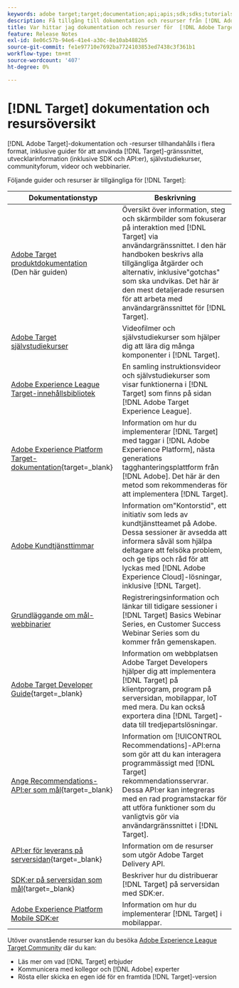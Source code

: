```yaml
---
keywords: adobe target;target;documentation;api;apis;sdk;sdks;tutorials;doc;documentation
description: Få tillgång till dokumentation och resurser från [!DNL Adobe Target] , inklusive onlinehjälp, självstudiekurser, videor och dokumentation för utvecklare (SDK, API:er och JavaScript-bibliotek).
title: Var hittar jag dokumentation och resurser för  [!DNL Adobe Target]?
feature: Release Notes
exl-id: 8e06c57b-94e6-41e4-a30c-8e10ab4882b5
source-git-commit: fe1e97710e7692ba7724103853ed7438c3f361b1
workflow-type: tm+mt
source-wordcount: '407'
ht-degree: 0%

---
```


# [!DNL Target] dokumentation och resursöversikt

[!DNL Adobe Target]-dokumentation och -resurser tillhandahålls i flera format, inklusive guider för att använda [!DNL Target]-gränssnittet, utvecklarinformation (inklusive SDK och API:er), självstudiekurser, communityforum, videor och webbinarier.

Följande guider och resurser är tillgängliga för [!DNL Target]:

| Dokumentationstyp | Beskrivning |
| --- | --- |
| [Adobe Target produktdokumentation](/help/main/target-home.md)<br>(Den här guiden) | Översikt över information, steg och skärmbilder som fokuserar på interaktion med [!DNL Target] via användargränssnittet. I den här handboken beskrivs alla tillgängliga åtgärder och alternativ, inklusive&quot;gotchas&quot; som ska undvikas. Det här är den mest detaljerade resursen för att arbeta med användargränssnittet för [!DNL Target]. |
| [Adobe Target självstudiekurser](https://experienceleague.adobe.com/docs/target-learn/tutorials/overview.html) | Videofilmer och självstudiekurser som hjälper dig att lära dig många komponenter i [!DNL Target]. |
| [Adobe Experience League Target-innehållsbibliotek](https://guided.adobe.com/#recommended/solutions/target) | En samling instruktionsvideor och självstudiekurser som visar funktionerna i [!DNL Target] som finns på sidan [!DNL Adobe Target Experience League]. |
| [Adobe Experience Platform Target-dokumentation](https://experienceleague.adobe.com/docs/target-dev/developer/client-side/at-js-implementation/deploy-at-js/implement-target-using-adobe-launch.html){target=_blank} | Information om hur du implementerar [!DNL Target] med taggar i [!DNL Adobe Experience Platform], nästa generations tagghanteringsplattform från [!DNL Adobe]. Det här är den metod som rekommenderas för att implementera [!DNL Target]. |
| [Adobe Kundtjänsttimmar](/help/main/cmp-resources-and-contact-information.md#concept_58EA30379D3B48C4848BA2A8C464A5B7) | Information om&quot;Kontorstid&quot;, ett initiativ som leds av kundtjänstteamet på Adobe. Dessa sessioner är avsedda att informera såväl som hjälpa deltagare att felsöka problem, och ge tips och råd för att lyckas med [!DNL Adobe Experience Cloud]-lösningar, inklusive [!DNL Target]. |
| [Grundläggande om mål-webbinarier](https://landing.adobe.com/acs/2018/na/adobe-target/registration.html) | Registreringsinformation och länkar till tidigare sessioner i [!DNL Target] Basics Webinar Series, en Customer Success Webinar Series som du kommer från gemenskapen. |
| [Adobe Target Developer Guide](https://experienceleague.adobe.com/docs/target-dev/developer/overview.html){target=_blank} | Information om webbplatsen Adobe Target Developers hjälper dig att implementera [!DNL Target] på klientprogram, program på serversidan, mobilappar, IoT med mera. Du kan också exportera dina [!DNL Target]-data till tredjepartslösningar. |
| [Ange Recommendations-API:er som mål](https://experienceleague.adobe.com/docs/target-dev/developer/api/recommendations-api/overview.html){target=_blank} | Information om [!UICONTROL Recommendations]-API:erna som gör att du kan interagera programmässigt med [!DNL Target] rekommendationsservrar. Dessa API:er kan integreras med en rad programstackar för att utföra funktioner som du vanligtvis gör via användargränssnittet i [!DNL Target]. |
| [API:er för leverans på serversidan](https://experienceleague.adobe.com/docs/target-dev/developer/server-side/server-side-overview.html){target=_blank} | Information om de resurser som utgör Adobe Target Delivery API. |
| [SDK:er på serversidan som mål](https://experienceleague.adobe.com/docs/target-dev/developer/server-side/getting-started.html){target=_blank} | Beskriver hur du distribuerar [!DNL Target] på serversidan med SDK:er. |
| [Adobe Experience Platform Mobile SDK:er](https://experienceleague.adobe.com/docs/mobile.html) | Information om hur du implementerar [!DNL Target] i mobilappar. |

Utöver ovanstående resurser kan du besöka [Adobe Experience League Target Community](https://experienceleaguecommunities.adobe.com/t5/adobe-target/ct-p/adobe-target-community) där du kan:

* Läs mer om vad [!DNL Target] erbjuder
* Kommunicera med kollegor och [!DNL Adobe] experter
* Rösta eller skicka en egen idé för en framtida [!DNL Target]-version